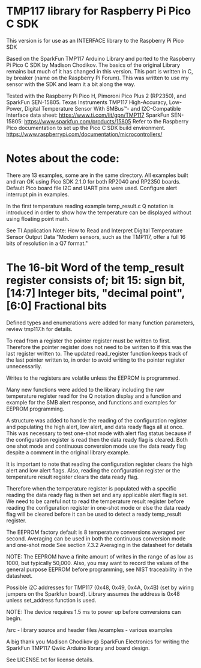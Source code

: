 TMP117 library for Raspberry Pi Pico C SDK
================================================================================
This version is for use as an INTERFACE library to the Raspberry Pi Pico SDK

Based on the SparkFun TMP117 Arduino Library and ported to the Raspberry Pi Pico C SDK by Madison Chodikov.
The basics of the original Library remains but much of it has changed in this version.
This port is written in C, by breaker (name on the Raspberry Pi Forum).
This was written to use my sensor with the SDK and learn it a bit along the way.

Tested with the Raspberry Pi Pico H, Pimoroni Pico Plus 2 (RP2350), and SparkFun SEN-15805.
Texas Instruments TMP117 High-Accuracy, Low-Power, Digital Temperature Sensor With SMBus™- and I2C-Compatible Interface
data sheet: https://www.ti.com/lit/gpn/TMP117
SparkFun SEN-15805: https://www.sparkfun.com/products/15805
Refer to the Raspberry Pico documentation to set up the Pico C SDK build environment.
https://www.raspberrypi.com/documentation/microcontrollers/

Notes about the code:
================================================================================
There are 13 examples, some are in the same directory.
All examples built and ran OK using Pico SDK 2.1.0 for both RP2040 and RP2350 boards.
Default Pico board file I2C and UART pins were used. Configure alert interrupt pin in examples.

In the first temperature reading example temp_result.c
Q notation is introduced in order to show how the temperature can be displayed without using floating point math. 

See TI Application Note: How to Read and Interpret Digital Temperature Sensor Output Data
"Modern sensors, such as the TMP117, offer a full 16 bits of resolution in a Q7 format."

The 16-bit Word of the temp_result register consists of;
bit 15: sign bit, [14:7] Integer bits, "decimal point", [6:0] Fractional bits
================================================================================

Defined types and enumerations were added for many function parameters, review tmp117.h for details.

To read from a register the pointer register must be written to first. Therefore the pointer register does not need to be written to if this was the last register written to. The updated read_register function keeps track of the last pointer written to, in order to avoid writing to the pointer register unnecessarily.

Writes to the registers are volatile unless the EEPROM is programmed.

Many new functions were added to the library including the raw temperature register read for the Q notation display and a function and example for the SMB alert response, and functions and examples for EEPROM programming.

A structure was added to handle the reading of the configuration register and populating the high alert, low alert, and data ready flags all at once. This was necessary to test one-shot mode with alert flag status because if the configuration register is read then the data ready flag is cleared. Both one shot mode and continuous conversion mode use the data ready flag despite a comment in the original library example.

It is important to note that reading the configuration register clears the high alert and low alert flags.
Also, reading the configuration register or the temperature result register clears the data ready flag.

Therefore when the temperature register is populated with a specific reading the data ready flag is then set and any applicable alert flag is set. We need to be careful not to read the temperature result register before reading the configuration register in one-shot mode or else the data ready flag will be cleared before it can be used to detect a ready temp_result register.

The EEPROM factory default is 8 temperature conversions averaged per second.
Averaging can be used in both the continuous conversion mode and one-shot mode
See section 7.3.2 Averaging in the datasheet for details

NOTE: The EEPROM have a finite amount of writes in the range of as low as 1000, but typically 50,000.
Also, you may want to record the values of the general purpose EEPROM before programming, see NIST traceability in the datasheet.

Possible i2C addresses for TMP117 (0x48, 0x49, 0x4A, 0x4B) (set by wiring jumpers on the Sparkfun board).
Library assumes the address is 0x48 unless set_address function is used.

NOTE: The device requires 1.5 ms to power up before conversions can begin.

/src - library source and header files
/examples - various examples

A big thank you Madison Chodikov @ SparkFun Electronics for writing the SparkFun TMP117 Qwiic Arduino library and board design.

See LICENSE.txt for license details.
